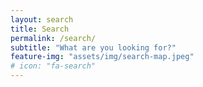 ```yaml
---
layout: search
title: Search
permalink: /search/
subtitle: "What are you looking for?"
feature-img: "assets/img/search-map.jpeg"
# icon: "fa-search"
---
```

